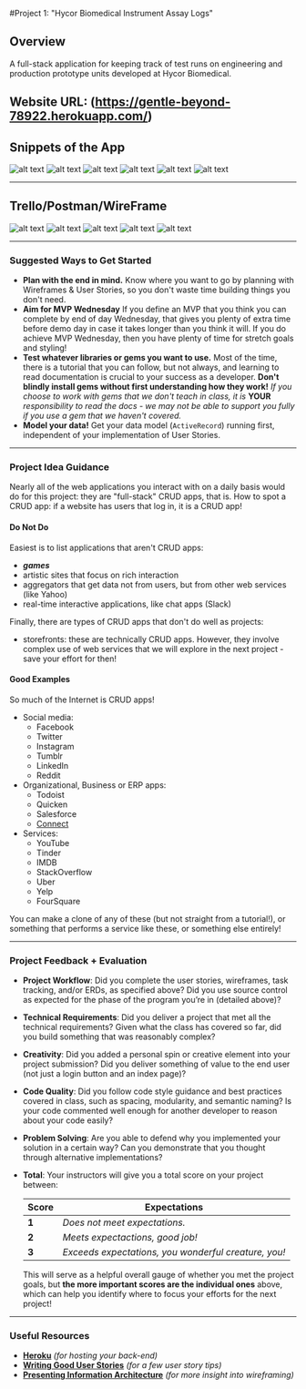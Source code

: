 #Project 1: "Hycor Biomedical Instrument Assay Logs"

## Overview

A full-stack application for keeping track of test runs on engineering and production prototype units developed at Hycor Biomedical. 


Website URL: (https://gentle-beyond-78922.herokuapp.com/)
---


## Snippets of the App

![alt text](https://i.imgur.com/sko2THv.png)
![alt text](https://i.imgur.com/nkEaZWK.png)
![alt text](https://i.imgur.com/7aqCuEp.png)
![alt text](https://i.imgur.com/2cIx47f.png)
![alt text](https://i.imgur.com/g1xquxu.png)
![alt text](https://i.imgur.com/vUpTyUh.png)

---

## Trello/Postman/WireFrame

![alt text](https://i.imgur.com/KCE4o1D.jpg)
![alt text](https://i.imgur.com/wrHfPwJ.jpg)
![alt text](https://i.imgur.com/0T0fyW3.png)
![alt text](https://i.imgur.com/8fomvf6.png)
![alt text](https://i.imgur.com/1cT6x4t.png)

---

### Suggested Ways to Get Started

- **Plan with the end in mind.** Know where you want to go by planning with Wireframes & User Stories, so you don't waste time building things you don't need.
- **Aim for MVP Wednesday** If you define an MVP that you think you can complete by end of day Wednesday, that gives you plenty of extra time before demo day in case it takes longer than you think it will. If you do achieve MVP Wednesday, then you have plenty of time for stretch goals and styling!
- **Test whatever libraries or gems you want to use.** Most of the time, there is a tutorial that you can follow, but not always, and learning to read documentation is crucial to your success as a developer. **Don't blindly install gems without first understanding how they work!** *If you choose to work with gems that we don't teach in class, it is* **YOUR** *responsibility to read the docs - we may not be able to support you fully if you use a gem that we haven't covered.*
- **Model your data!** Get your data model (`ActiveRecord`) running first, independent of your implementation of User Stories.

---

### Project Idea Guidance

Nearly all of the web applications you interact with on a daily basis would do for this project: they are "full-stack" CRUD apps, that is. How to spot a CRUD app: if a website has users that log in, it is a CRUD app!

#### Do Not Do

Easiest is to list applications that aren't CRUD apps:

- ***games***
- artistic sites that focus on rich interaction
- aggregators that get data not from users, but from other web services (like Yahoo)
- real-time interactive applications, like chat apps (Slack)

Finally, there are types of CRUD apps that don't do well as projects:

- storefronts: these are technically CRUD apps. However, they involve complex use of web services that we will explore in the next project - save your effort for then!

#### Good Examples

So much of the Internet is CRUD apps!

- Social media:
  - Facebook
  - Twitter
  - Instagram
  - Tumblr
  - LinkedIn
  - Reddit
- Organizational, Business or ERP apps:
  - Todoist
  - Quicken
  - Salesforce
  - [Connect](http://www.getconnectapp.com)
- Services:
  - YouTube
  - Tinder
  - IMDB
  - StackOverflow
  - Uber
  - Yelp
  - FourSquare

You can make a clone of any of these (but not straight from a tutorial!), or something that performs a
service like these, or something else entirely!

---

### Project Feedback + Evaluation

- __Project Workflow__: Did you complete the user stories, wireframes, task tracking, and/or ERDs, as specified above? Did you use source control as expected for the phase of the program you’re in (detailed above)?

- __Technical Requirements__: Did you deliver a project that met all the technical requirements? Given what the class has covered so far, did you build something that was reasonably complex?

- __Creativity__: Did you added a personal spin or creative element into your project submission? Did you deliver something of value to the end user (not just a login button and an index page)?

- __Code Quality__: Did you follow code style guidance and best practices covered in class, such as spacing, modularity, and semantic naming? Is your code commented well enough for another developer to reason about your code easily?

- __Problem Solving__: Are you able to defend why you implemented your solution in a certain way? Can you demonstrate that you thought through alternative implementations?

- __Total__: Your instructors will give you a total score on your project between:

  | Score | Expectations                                         |
  | ----- | ---------------------------------------------------- |
  | **1** | _Does not meet expectations._                        |
  | **2** | _Meets expectactions, good job!_                     |
  | **3** | _Exceeds expectations, you wonderful creature, you!_ |

  This will serve as a helpful overall gauge of whether you met the project goals, but __the more important scores are the individual ones__ above, which can help you identify where to focus your efforts for the next project!

---

### Useful Resources

* **[Heroku](http://www.heroku.com)** _(for hosting your back-end)_
* **[Writing Good User Stories](http://www.mariaemerson.com/user-stories/)** _(for a few user story tips)_
* **[Presenting Information Architecture](http://webstyleguide.com/wsg3/3-information-architecture/4-presenting-information.html)** _(for more insight into wireframing)_
